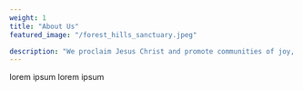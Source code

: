 ```yaml
---
weight: 1
title: "About Us"
featured_image: "/forest_hills_sanctuary.jpeg"

description: "We proclaim Jesus Christ and promote communities of joy, hope, love, and peace"
---
```

lorem ipsum lorem ipsum